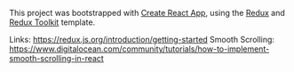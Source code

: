 This project was bootstrapped with [Create React App](https://github.com/facebook/create-react-app), using the [Redux](https://redux.js.org/) and [Redux Toolkit](https://redux-toolkit.js.org/) template.

Links: https://redux.js.org/introduction/getting-started
Smooth Scrolling: https://www.digitalocean.com/community/tutorials/how-to-implement-smooth-scrolling-in-react
